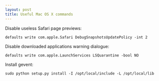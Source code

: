 ```yaml
--- 
layout: post
title: Useful Mac OS X commands
---
```


Disable useless Safari page previews:

    defaults write com.apple.Safari DebugSnapshotsUpdatePolicy -int 2

Disable downloaded applications warning dialogue:

    defaults write com.apple.LaunchServices LSQuarantine -bool NO

Install gevent:

    sudo python setup.py install -I /opt/local/include -L /opt/local/lib
